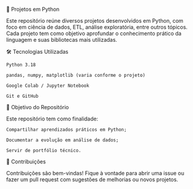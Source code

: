 🐍 Projetos em Python

Este repositório reúne diversos projetos desenvolvidos em Python, com foco em ciência de dados, ETL, análise exploratória, entre outros tópicos. Cada projeto tem como objetivo aprofundar o conhecimento prático da linguagem e suas bibliotecas mais utilizadas.

🛠️ Tecnologias Utilizadas

    Python 3.18

    pandas, numpy, matplotlib (varia conforme o projeto)

    Google Colab / Jupyter Notebook

    Git e GitHub

🎯 Objetivo do Repositório

Este repositório tem como finalidade:

    Compartilhar aprendizados práticos em Python;

    Documentar a evolução em análise de dados;

    Servir de portfólio técnico.

🤝 Contribuições

Contribuições são bem-vindas! Fique à vontade para abrir uma issue ou fazer um pull request com sugestões de melhorias ou novos projetos.
